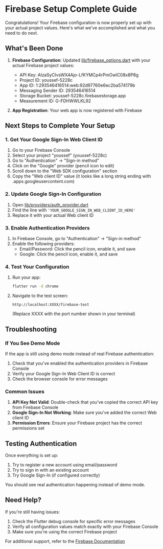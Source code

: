 # Firebase Setup Complete Guide

Congratulations! Your Firebase configuration is now properly set up with your actual project values. Here's what we've accomplished and what you need to do next.

## What's Been Done

1. **Firebase Configuration**: Updated [lib/firebase_options.dart](file:///c:/Users/HP/Desktop/E-commerce/E-commerce/E-commerce/ecommerce_app/lib/firebase_options.dart) with your actual Firebase project values:
   - API Key: AIzaSyCIvsWX4Ajo-LfKYMCp4rPmOwlC08x8P8g
   - Project ID: youssef-5228c
   - App ID: 1:293546416514:web:92d97760e6ec2ba574179b
   - Messaging Sender ID: 293546416514
   - Storage Bucket: youssef-5228c.firebasestorage.app
   - Measurement ID: G-FDHWWLKL92

2. **App Registration**: Your web app is now registered with Firebase

## Next Steps to Complete Your Setup

### 1. Get Your Google Sign-In Web Client ID

1. Go to your Firebase Console
2. Select your project "youssef" (youssef-5228c)
3. Go to "Authentication" → "Sign-in method"
4. Click on the "Google" provider (pencil icon to edit)
5. Scroll down to the "Web SDK configuration" section
6. Copy the "Web client ID" value (it looks like a long string ending with .apps.googleusercontent.com)

### 2. Update Google Sign-In Configuration

1. Open [lib/providers/auth_provider.dart](file:///c:/Users/HP/Desktop/E-commerce/E-commerce/E-commerce/ecommerce_app/lib/providers/auth_provider.dart)
2. Find the line with `'YOUR_GOOGLE_SIGN_IN_WEB_CLIENT_ID_HERE'`
3. Replace it with your actual Web client ID

### 3. Enable Authentication Providers

1. In Firebase Console, go to "Authentication" → "Sign-in method"
2. Enable the following providers:
   - Email/Password: Click the pencil icon, enable it, and save
   - Google: Click the pencil icon, enable it, and save

### 4. Test Your Configuration

1. Run your app:
   ```bash
   flutter run -d chrome
   ```

2. Navigate to the test screen:
   ```
   http://localhost:XXXX/firebase-test
   ```
   (Replace XXXX with the port number shown in your terminal)

## Troubleshooting

### If You See Demo Mode

If the app is still using demo mode instead of real Firebase authentication:

1. Check that you've enabled the authentication providers in Firebase Console
2. Verify your Google Sign-In Web Client ID is correct
3. Check the browser console for error messages

### Common Issues

1. **API Key Not Valid**: Double-check that you've copied the correct API key from Firebase Console
2. **Google Sign-In Not Working**: Make sure you've added the correct Web client ID
3. **Permission Errors**: Ensure your Firebase project has the correct permissions set

## Testing Authentication

Once everything is set up:

1. Try to register a new account using email/password
2. Try to sign in with an existing account
3. Try Google Sign-In (if configured correctly)

You should see real authentication happening instead of demo mode.

## Need Help?

If you're still having issues:

1. Check the Flutter debug console for specific error messages
2. Verify all configuration values match exactly with your Firebase Console
3. Make sure you're using the correct Firebase project

For additional support, refer to the [Firebase Documentation](https://firebase.google.com/docs)